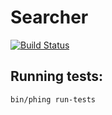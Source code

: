 # Searcher
[![Build Status](https://travis-ci.org/krzysztof-gzocha/searcher.svg?branch=master)](https://travis-ci.org/krzysztof-gzocha/searcher)

## Running tests:
```
bin/phing run-tests
```
